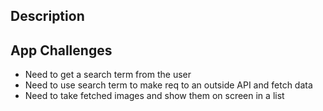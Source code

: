 ## Description

## App Challenges
 - Need to get a search term from the user
 - Need to use search term to make req to an outside API and fetch data
 - Need to take fetched images and show them on screen in a list